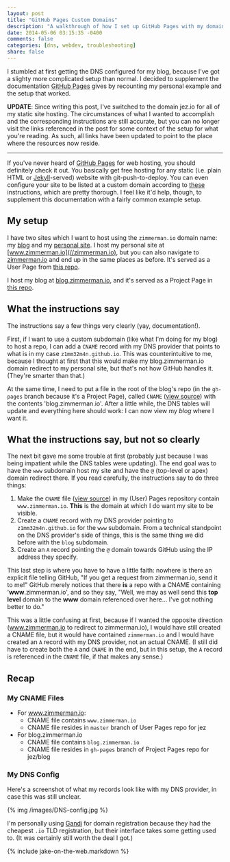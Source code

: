 ```yaml
---
layout: post
title: "GitHub Pages Custom Domains"
description: "A walkthrough of how I set up GitHub Pages with my domain name registrar."
date: 2014-05-06 03:15:35 -0400
comments: false
categories: [dns, webdev, troubleshooting]
share: false
---
```


I stumbled at first getting the DNS configured for my blog, because I've got a slighty more complicated setup than normal. I decided to supplement the documentation [GitHub Pages](https://pages.github.com/) gives by recounting my personal example and the setup that worked.

<!-- more -->

__UPDATE__: Since writing this post, I've switched to the domain jez.io for all of my static site hosting. The circumstances of what I wanted to accomplish and the corresponding instructions are still accurate, but you can no longer visit the links referenced in the post for some context of the setup for what you're reading. As such, all links have been updated to point to the place where the resources now reside.

<hr>

If you've never heard of [GitHub Pages](https://pages.github.com/) for web hosting, you should definitely check it out. You basically get free hosting for any static (i.e. plain HTML or [Jekyll](http://jekyllrb.com/)-served) website with git-push-to-deploy. You can even configure your site to be listed at a custom domain according to [these](https://help.github.com/articles/setting-up-a-custom-domain-with-github-pages) instructions, which are pretty thorough. I feel like it'd help, though, to supplement this documentation with a fairly common example setup.

## My setup
I have two sites which I want to host using the `zimmerman.io` domain name: my [blog](//blog.jez.io) and my [personal site](//zimmerman.io). I host my personal site at [www.zimmerman.io](//zimmerman.io), but you can also navigate to [zimmerman.io](//jez.io) and end up in the same places as before. It's served as a User Page from [this repo](https://www.github.com/jez/jez.github.io).

I host my blog at [blog.zimmerman.io](//blog.jez.io), and it's served as a Project Page in [this repo](https://www.github.com/jez/blog/).

## What the instructions say
The instructions say a few things very clearly (yay, documentation!).

First, if I want to use a custom subdomain (like what I'm doing for my blog) to host a repo, I can add a `CNAME` record with my DNS provider that points to what is in my case `z1mm32m4n.github.io`. This was counterintuitive to me, because I thought at first that this would make my blog.zimmerman.io domain redirect to my personal site, but that's not how GitHub handles it. (They're smarter than that.)

At the same time, I need to put a file in the root of the blog's repo (in the `gh-pages` branch because it's a Project Page), called `CNAME` ([view source](https://github.com/jez/blog/blob/gh-pages/CNAME)) with the contents 'blog.zimmerman.io'. After a little while, the DNS tables will update and everything here should work: I can now view my _blog_ where I want it.

## What the instructions say, but not so clearly
The next bit gave me some trouble at first (probably just because I was being impatient while the DNS tables were updating). The end goal was to have the `www` subdomain host my site and have the `@` (top-level or apex) domain redirect there. If you read carefully, the instructions say to do three things:

  1. Make the `CNAME` file ([view source](https://github.com/jez/jez.github.io/blob/master/CNAME)) in my (User) Pages repository contain `www.zimmerman.io`. __This__ is the domain at which I do want my site to be visible.
  1. Create a `CNAME` record with my DNS provider pointing to `z1mm32m4n.github.io` for the `www` subdomain. From a technical standpoint on the DNS provider's side of things, this is the same thing we did before with the `blog` subdomain.
  1. Create an `A` record pointing the `@` domain towards GitHub using the IP address they specify.

This last step is where you have to have a little faith: nowhere is there an explicit file telling GitHub, "If you get a request from zimmerman.io, send it to me!" GitHub merely notices that there __is__ a repo with a CNAME containing '__www__.zimmerman.io', and so they say, "Well, we may as well send this __top level__ domain to the __www__ domain referenced over here... I've got nothing better to do."

This was a little confusing at first, because if I wanted the opposite direction (www.zimmerman.io to redirect to zimmerman.io), I would have still created a CNAME file, but it would have contained `zimmerman.io` and I would have created an `A` record with my DNS provider, not an actual CNAME. (I still did have to create both the `A` and `CNAME` in the end, but in this setup, the `A` record is referenced in the `CNAME` file, if that makes any sense.)

## Recap
### My CNAME Files
   - For www.zimmerman.io:
       - CNAME file contains `www.zimmerman.io`
       - CNAME file resides in `master` branch of User Pages repo for jez
   - For blog.zimmerman.io
       - CNAME file contains `blog.zimmerman.io`
       - CNAME file resides in `gh-pages` branch of Project Pages repo for jez/blog

### My DNS Config
Here's a screenshot of what my records look like with my DNS provider, in case this was still unclear.


{% img /images/DNS-config.jpg %}

I'm personally using [Gandi](https://www.gandi.net/) for domain registration because they had the cheapest `.io` TLD registration, but their interface takes some getting used to. (It was certainly still worth the deal I got.)

{% include jake-on-the-web.markdown %}
